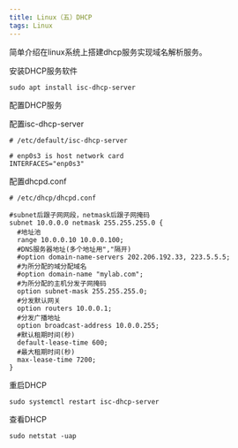 ```yaml
---
title: Linux（五）DHCP
tags: Linux
---
```


简单介绍在linux系统上搭建dhcp服务实现域名解析服务。

<!--more-->

安装DHCP服务软件

```shell
sudo apt install isc-dhcp-server
```

配置DHCP服务

配置isc-dhcp-server

```shell
# /etc/default/isc-dhcp-server

# enp0s3 is host network card
INTERFACES="enp0s3"
```

配置dhcpd.conf

```shell
# /etc/dhcp/dhcpd.conf

#subnet后跟子网网段，netmask后跟子网掩码
subnet 10.0.0.0 netmask 255.255.255.0 {
  #地址池
  range 10.0.0.10 10.0.0.100;
  #DNS服务器地址(多个地址用","隔开)
  #option domain-name-servers 202.206.192.33, 223.5.5.5;
  #为所分配的域分配域名
  #option domain-name "mylab.com";
  #为所分配的主机分发子网掩码
  option subnet-mask 255.255.255.0;
  #分发默认网关
  option routers 10.0.0.1;
  #分发广播地址
  option broadcast-address 10.0.0.255;
  #默认租期时间(秒)
  default-lease-time 600;
  #最大租期时间(秒)
  max-lease-time 7200;
}
```

重启DHCP

```shell
sudo systemctl restart isc-dhcp-server
```

查看DHCP

```shell
sudo netstat -uap
```

